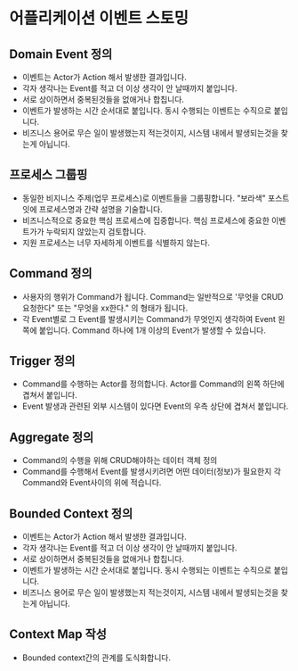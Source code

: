# 어플리케이션 이벤트 스토밍
## Domain Event 정의
- 이벤트는 Actor가 Action 해서 발생한 결과입니다.
- 각자 생각나는 Event를 적고 더 이상 생각이 안 날때까지 붙입니다.
- 서로 상이하면서 중복된것들을 없애거나 합칩니다.
- 이벤트가 발생하는 시간 순서대로 붙입니다. 동시 수행되는 이벤트는 수직으로 붙입니다.
- 비즈니스 용어로 무슨 일이 발생했는지 적는것이지, 시스템 내에서 발생되는것을 찾는게 아닙니다.

## 프로세스 그룹핑
- 동일한 비지니스 주제(업무 프로세스)로 이벤트들을 그룹핑합니다. "보라색" 포스트잇에 프로세스명과 간략 설명을 기술합니다.
- 비즈니스적으로 중요한 핵심 프로세스에 집중합니다. 핵심 프로세스에 중요한 이벤트가가 누락되지 않았는지 검토합니다.
- 지원 프로세스는 너무 자세하게 이벤트를 식별하지 않는다.

## Command 정의
- 사용자의 행위가 Command가 됩니다. Command는 일반적으로 '무엇을 CRUD 요청한다" 또는 "무엇을 xx한다." 의 형태가 됩니다.
- 각 Event별로 그 Event를 발생시키는 Command가 무엇인지 생각하여 Event 왼쪽에 붙입니다. Command 하나에 1개 이상의 Event가 발생할 수 있습니다.

## Trigger 정의
- Command를 수행하는 Actor를 정의합니다. Actor를 Command의 왼쪽 하단에 겹쳐서 붙입니다.
- Event 발생과 관련된 외부 시스템이 있다면 Event의 우측 상단에 겹쳐서 붙입니다.

## Aggregate 정의
- Command의 수행을 위해 CRUD해야하는 데이터 객체 정의
- Command를 수행해서 Event를 발생시키려면 어떤 데이터(정보)가 필요한지 각 Command와 Event사이의 위에 적습니다.

## Bounded Context 정의
- 이벤트는 Actor가 Action 해서 발생한 결과입니다.
- 각자 생각나는 Event를 적고 더 이상 생각이 안 날때까지 붙입니다.
- 서로 상이하면서 중복된것들을 없애거나 합칩니다.
- 이벤트가 발생하는 시간 순서대로 붙입니다. 동시 수행되는 이벤트는 수직으로 붙입니다.
- 비즈니스 용어로 무슨 일이 발생했는지 적는것이지, 시스템 내에서 발생되는것을 찾는게 아닙니다.

## Context Map 작성
- Bounded context간의 관계를 도식화합니다.

